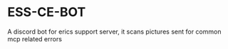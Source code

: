 # ESS-CE-BOT
A discord bot for erics support server, it scans pictures sent for common mcp related errors
